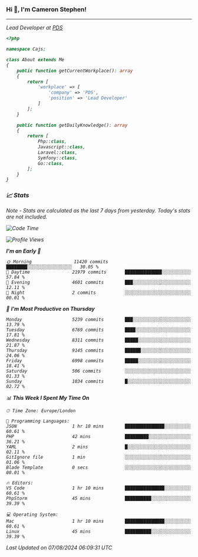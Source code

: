 ### Hi 👋, I'm Cameron Stephen!
<hr>
<p><em>Lead Developer at <a href="https://prindatasolutions.co.uk">PDS</a></p>


```php
<?php

namespace Cajs;

class About extends Me
{
    public function getCurrentWorkplace(): array
    {
        return [
            'workplace' => [
                'company' => 'PDS',
                'position' => 'Lead Developer'
            ]
        ];
    }

    public function getDailyKnowledge(): array
    {
        return [
            Php::class,
            Javascript::class,
            Laravel::class,
            Symfony::class,
            Go::class,
        ];
    }
}
```

### 📈 Stats
<p><em>Note - Stats are calculated as the last 7 days from yesterday. Today's stats are not included.</em></p>


<!--START_SECTION:waka-->
![Code Time](http://img.shields.io/badge/Code%20Time-3%2C889%20hrs%2047%20mins-blue)

![Profile Views](http://img.shields.io/badge/Profile%20Views-0-blue)

**I'm an Early 🐤** 

```text
🌞 Morning                11420 commits       ████████░░░░░░░░░░░░░░░░░   30.05 % 
🌆 Daytime                21979 commits       ██████████████░░░░░░░░░░░   57.84 % 
🌃 Evening                4601 commits        ███░░░░░░░░░░░░░░░░░░░░░░   12.11 % 
🌙 Night                  2 commits           ░░░░░░░░░░░░░░░░░░░░░░░░░   00.01 % 
```
📅 **I'm Most Productive on Thursday** 

```text
Monday                   5239 commits        ███░░░░░░░░░░░░░░░░░░░░░░   13.79 % 
Tuesday                  6769 commits        ████░░░░░░░░░░░░░░░░░░░░░   17.81 % 
Wednesday                8311 commits        █████░░░░░░░░░░░░░░░░░░░░   21.87 % 
Thursday                 9145 commits        ██████░░░░░░░░░░░░░░░░░░░   24.06 % 
Friday                   6998 commits        █████░░░░░░░░░░░░░░░░░░░░   18.41 % 
Saturday                 506 commits         ░░░░░░░░░░░░░░░░░░░░░░░░░   01.33 % 
Sunday                   1034 commits        █░░░░░░░░░░░░░░░░░░░░░░░░   02.72 % 
```


📊 **This Week I Spent My Time On** 

```text
🕑︎ Time Zone: Europe/London

💬 Programming Languages: 
JSON                     1 hr 10 mins        ███████████████░░░░░░░░░░   60.61 % 
PHP                      42 mins             █████████░░░░░░░░░░░░░░░░   36.21 % 
YAML                     2 mins              █░░░░░░░░░░░░░░░░░░░░░░░░   02.11 % 
GitIgnore file           1 min               ░░░░░░░░░░░░░░░░░░░░░░░░░   01.06 % 
Blade Template           0 secs              ░░░░░░░░░░░░░░░░░░░░░░░░░   00.01 % 

🔥 Editors: 
VS Code                  1 hr 10 mins        ███████████████░░░░░░░░░░   60.61 % 
PhpStorm                 45 mins             ██████████░░░░░░░░░░░░░░░   39.39 % 

💻 Operating System: 
Mac                      1 hr 10 mins        ███████████████░░░░░░░░░░   60.61 % 
Linux                    45 mins             ██████████░░░░░░░░░░░░░░░   39.39 % 
```


 Last Updated on 07/08/2024 06:09:31 UTC
<!--END_SECTION:waka-->
